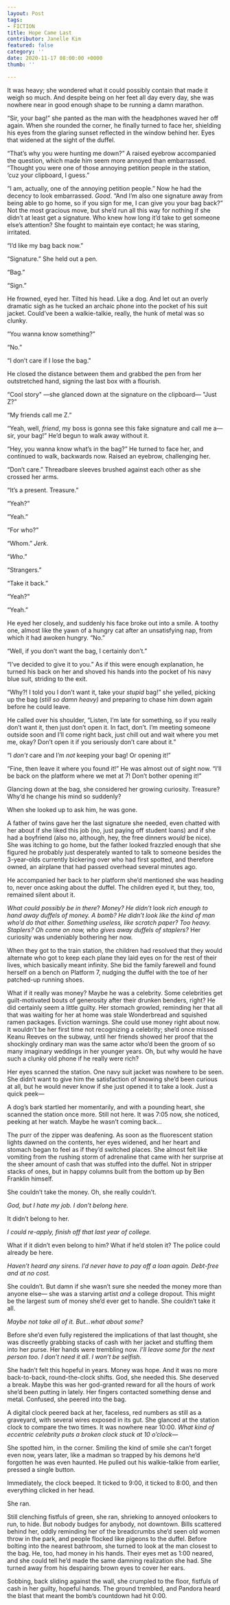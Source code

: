 ```yaml
---
layout: Post
tags:
- FICTION
title: Hope Came Last
contributor: Janelle Kim
featured: false
category: ''
date: 2020-11-17 08:00:00 +0000
thumb: ''

---
```

It was heavy; she wondered what it could possibly contain that made it weigh so much. And despite being on her feet all day every day, she was nowhere near in good enough shape to be running a damn marathon.

“Sir, your bag!” she panted as the man with the headphones waved her off again. When she rounded the corner, he finally turned to face her, shielding his eyes from the glaring sunset reflected in the window behind her. Eyes that widened at the sight of the duffel.

“That’s why you were hunting me down?” A raised eyebrow accompanied the question, which made him seem more annoyed than embarrassed. “Thought you were one of those annoying petition people in the station, ‘cuz your clipboard, I guess.”

“I am, actually, one of the annoying petition people.” Now he had the decency to look embarrassed. _Good_. “And I’m also one signature away from being able to go home, so if you sign for me, I can give you your bag back?” Not the most gracious move, but she’d run all this way for nothing if she didn’t at least get a signature. Who knew how long it’d take to get someone else’s attention? She fought to maintain eye contact; he was staring, irritated.

“I’d like my bag back now.”

“Signature.” She held out a pen.

“Bag.”

“Sign.”

He frowned, eyed her. Tilted his head. Like a dog. And let out an overly dramatic sigh as he tucked an archaic phone into the pocket of his suit jacket. Could’ve been a walkie-talkie, really, the hunk of metal was so clunky.

“You wanna know something?”

“No.”

“I don’t care if I lose the bag."

He closed the distance between them and grabbed the pen from her outstretched hand, signing the last box with a flourish.

“Cool story" —she glanced down at the signature on the clipboard— "Just Z?”

“My friends call me Z.”

“Yeah, well, _friend_, my boss is gonna see this fake signature and call me a—sir, your bag!” He’d begun to walk away without it.

“Hey, you wanna know what’s in the bag?” He turned to face her, and continued to walk, backwards now. Raised an eyebrow, challenging her.

“Don’t care.” Threadbare sleeves brushed against each other as she crossed her arms.

“It’s a present. Treasure.”

“Yeah?”

“Yeah.”

“For who?”

“Whom.” _Jerk._

“_Who_.”

“Strangers.”

“Take it back.”

“Yeah?”

“Yeah.”

He eyed her closely, and suddenly his face broke out into a smile. A toothy one, almost like the yawn of a hungry cat after an unsatisfying nap, from which it had awoken hungry. “No.”

“Well, if you don’t want the bag, I certainly don’t.”

“I’ve decided to give it to you.” As if this were enough explanation, he turned his back on her and shoved his hands into the pocket of his navy blue suit, striding to the exit.

“Why?! I told you I don’t want it, take your _stupid_ bag!” she yelled, picking up the bag (_still so damn heavy)_ and preparing to chase him down again before he could leave.

He called over his shoulder, “Listen, I’m late for something, so if you really don’t want it, then just don’t open it. In fact, don’t. I’m meeting someone outside soon and I’ll come right back, just chill out and wait where you met me, okay? Don’t open it if you seriously don’t care about it.”

“I _don’t_ care and I’m _not_ keeping your bag! Or opening it!”

“Fine, then leave it where you found it!” He was almost out of sight now. “I’ll be back on the platform where we met at 7! Don’t bother opening it!”

Glancing down at the bag, she considered her growing curiosity. Treasure? Why’d he change his mind so suddenly?

When she looked up to ask him, he was gone.

A father of twins gave her the last signature she needed, even chatted with her about if she liked this job (no, just paying off student loans) and if she had a boyfriend (also no, although, hey, the free dinners _would_ be nice). She was itching to go home, but the father looked frazzled enough that she figured he probably just desperately wanted to talk to someone besides the 3-year-olds currently bickering over who had first spotted, and therefore owned, an airplane that had passed overhead several minutes ago.

He accompanied her back to her platform she’d mentioned she was heading to, never once asking about the duffel. The children eyed it, but they, too, remained silent about it.

_What could possibly be in there_? _Money? He didn’t_ look _rich enough to hand away duffels of money. A bomb? He didn’t look like the kind of man who’d do that either. Something useless, like scratch paper? Too heavy. Staplers? Oh come on now, who gives away duffels of staplers?_ Her curiosity was undeniably bothering her now.

When they got to the train station, the children had resolved that they would alternate who got to keep each plane they laid eyes on for the rest of their lives, which basically meant infinity. She bid the family farewell and found herself on a bench on Platform 7, nudging the duffel with the toe of her patched-up running shoes.

What if it really was money? Maybe he was a celebrity. Some celebrities get guilt-motivated bouts of generosity after their drunken benders, right? He did certainly seem a little guilty. Her stomach growled, reminding her that all that was waiting for her at home was stale Wonderbread and squished ramen packages. Eviction warnings. She could use money right about now. It wouldn’t be her first time not recognizing a celebrity; she’d once missed Keanu Reeves on the subway, until her friends showed her proof that the shockingly ordinary man was the same actor who’d been the groom of so many imaginary weddings in her younger years. Oh, but why would he have such a clunky old phone if he really were rich?

Her eyes scanned the station. One navy suit jacket was nowhere to be seen. She didn’t want to give him the satisfaction of knowing she’d been curious at all, but he would never know if she just opened it to take a look. Just a quick peek—

A dog’s bark startled her momentarily, and with a pounding heart, she scanned the station once more. Still not here. It was 7:05 now, she noticed, peeking at her watch. Maybe he wasn’t coming back...

The purr of the zipper was deafening. As soon as the fluorescent station lights dawned on the contents, her eyes widened, and her heart and stomach began to feel as if they’d switched places. She almost felt like vomiting from the rushing storm of adrenaline that came with her surprise at the sheer amount of cash that was stuffed into the duffel. Not in stripper stacks of ones, but in happy columns built from the bottom up by Ben Franklin himself.

She couldn’t take the money. Oh, she really couldn’t.

_God, but I hate my job. I don’t belong here._

It didn’t belong to her.

_I could re-apply, finish off that last year of college._

What if it didn’t even belong to him? What if he’d stolen it? The police could already be here.

_Haven’t heard any sirens. I’d never have to pay off a loan again. Debt-free and at no cost._

She couldn’t. But damn if she wasn’t sure she needed the money more than anyone else— she was a starving artist _and_ a college dropout. This might be the largest sum of money she’d ever get to handle. She couldn’t take it all.

_Maybe not take all of it. But...what about some?_

Before she’d even fully registered the implications of that last thought, she was discreetly grabbing stacks of cash with her jacket and stuffing them into her purse. Her hands were trembling now. _I’ll leave some for the next person too. I don’t need it all_. _I won’t be selfish._

She hadn’t felt this hopeful in years. Money was hope. And it was no more back-to-back, round-the-clock shifts. God, she needed this. She deserved a break. Maybe this was her god-granted reward for all the hours of work she’d been putting in lately. Her fingers contacted something dense and metal. Confused, she peered into the bag.

A digital clock peered back at her, faceless, red numbers as still as a graveyard, with several wires exposed in its gut. She glanced at the station clock to compare the two times. It was nowhere near 10:00. _What kind of eccentric celebrity puts a broken clock stuck at 10 o’clock—_

She spotted him, in the corner. Smiling the kind of smile she can’t forget even now, years later, like a madman so trapped by his demons he’d forgotten he was even haunted. He pulled out his walkie-talkie from earlier, pressed a single button.

Immediately, the clock beeped. It ticked to 9:00, it ticked to 8:00, and then everything clicked in her head.

She ran.

Still clenching fistfuls of green, she ran, shrieking to annoyed onlookers to run, to hide. But nobody budges for anybody, not downtown. Bills scattered behind her, oddly reminding her of the breadcrumbs she’d seen old women throw in the park, and people flocked like pigeons to the duffel. Before bolting into the nearest bathroom, she turned to look at the man closest to the bag. He, too, had money in his hands. Their eyes met as 1:00 neared, and she could tell he’d made the same damning realization she had. She turned away from his despairing brown eyes to cover her ears.

Sobbing, back sliding against the wall, she crumpled to the floor, fistfuls of cash in her guilty, hopeful hands. The ground trembled, and Pandora heard the blast that meant the bomb’s countdown had hit 0:00.